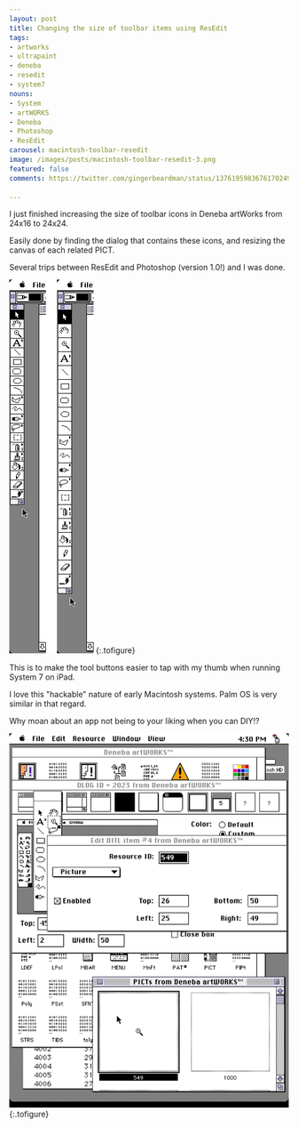 ```yaml
---
layout: post
title: Changing the size of toolbar items using ResEdit
tags:
- artworks
- ultrapaint
- deneba
- resedit
- system7
nouns:
- System
- artWORKS
- Deneba
- Photoshop
- ResEdit
carousel: macintosh-toolbar-resedit
image: /images/posts/macintosh-toolbar-resedit-3.png
featured: false
comments: https://twitter.com/gingerbeardman/status/1376195983676170249

---
```

I just finished increasing the size of toolbar icons in Deneba artWorks from 24x16 to 24x24.

Easily done by finding the dialog that contains these icons, and resizing the canvas of each related PICT.

Several trips between ResEdit and Photoshop (version 1.0!) and I was done.

![PNG](/images/posts/macintosh-toolbar-resedit-1.png "Toolbar size before and after editing")
{:.tofigure}

This is to make the tool buttons easier to tap with my thumb when running System 7 on iPad.

I love this "hackable" nature of early Macintosh systems. Palm OS is very similar in that regard.

Why moan about an app not being to your liking when you can DIY!?

![PNG](/images/posts/macintosh-toolbar-resedit-3.png#pixel "Editing the image of a toolbar item using ResEdit")
{:.tofigure}
